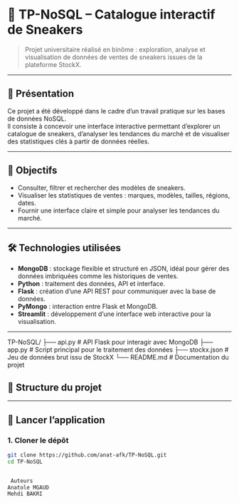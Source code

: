 # 🧠 TP-NoSQL – Catalogue interactif de Sneakers

> Projet universitaire réalisé en binôme : exploration, analyse et visualisation de données de ventes de sneakers issues de la plateforme StockX.

---

## 📌 Présentation

Ce projet a été développé dans le cadre d’un travail pratique sur les bases de données NoSQL.  
Il consiste à concevoir une interface interactive permettant d’explorer un catalogue de sneakers, d’analyser les tendances du marché et de visualiser des statistiques clés à partir de données réelles.

---

## 🎯 Objectifs

- Consulter, filtrer et rechercher des modèles de sneakers.
- Visualiser les statistiques de ventes : marques, modèles, tailles, régions, dates.
- Fournir une interface claire et simple pour analyser les tendances du marché.

---

## 🛠️ Technologies utilisées

- **MongoDB** : stockage flexible et structuré en JSON, idéal pour gérer des données imbriquées comme les historiques de ventes.
- **Python** : traitement des données, API et interface.
- **Flask** : création d’une API REST pour communiquer avec la base de données.
- **PyMongo** : interaction entre Flask et MongoDB.
- **Streamlit** : développement d’une interface web interactive pour la visualisation.

---
TP-NoSQL/
├── api.py # API Flask pour interagir avec MongoDB
├── app.py # Script principal pour le traitement des données
├── stockx.json # Jeu de données brut issu de StockX
└── README.md # Documentation du projet
## 📁 Structure du projet


---

## 🚀 Lancer l’application

### 1. Cloner le dépôt

```bash
git clone https://github.com/anat-afk/TP-NoSQL.git
cd TP-NoSQL


 Auteurs
Anatole MGAUD
Mehdi BAKRI
